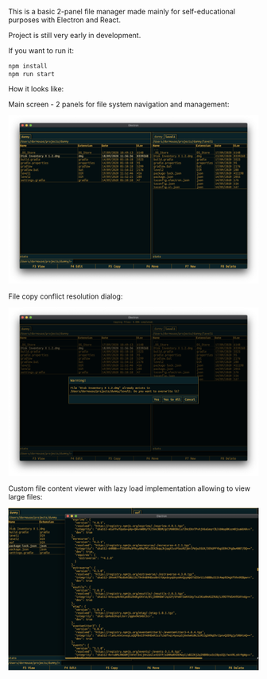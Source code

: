 This is a basic 2-panel file manager made mainly for self-educational purposes with Electron and React. 

Project is still very early in development.

If you want to run it:

    npm install
    npm run start

How it looks like:

Main screen - 2 panels for file system navigation and management:

![Main screen](pics/main.png)

File copy conflict resolution dialog:

![Copy files conflict dialog](pics/copy_overwrite.png)

Custom file content viewer with lazy load implementation allowing to view large files:

![File viewer](pics/viewer.png)